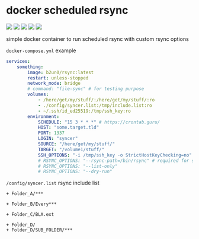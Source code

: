 # docker scheduled rsync

![](https://img.shields.io/github/license/b2un0/docker-rsync.svg)
![](https://img.shields.io/docker/pulls/b2un0/rsync.svg)
![](https://img.shields.io/docker/stars/b2un0/rsync.svg)
![](https://img.shields.io/docker/image-size/b2un0/rsync.svg)
![](https://github.com/b2un0/docker-rsync/workflows/docker/badge.svg)


simple docker container to run scheduled rsync with custom rsync options

`docker-compose.yml` example
```yaml
services:
    something:
        image: b2un0/rsync:latest
        restart: unless-stopped
        network_mode: bridge
        # command: "file-sync" # for testing purpose
        volumes:
            - /here/get/my/stuff/:/here/get/my/stuff/:ro
            - ./config/syncer.list:/tmp/include.list:ro
            - ~/.ssh/id_ed25519:/tmp/ssh_key:ro
        environment:
            SCHEDULE: "15 3 * * *" # https://crontab.guru/
            HOST: "some.target.tld"
            PORT: 1337
            LOGIN: "syncer"
            SOURCE: "/here/get/my/stuff/"
            TARGET: "/volume1/stuff/"
            SSH_OPTIONS: "-i /tmp/ssh_key -o StrictHostKeyChecking=no"
            # RSYNC_OPTIONS: "--rsync-path=/bin/rsync" # required for synology example
            # RSYNC_OPTIONS: "--list-only"
            # RSYNC_OPTIONS: "--dry-run"
```

`/config/syncer.list` rsync include list
```text
+ Folder_A/***

+ Folder_B/Every***

+ Folder_C/BLA.ext

+ Folder_D/
+ Folder_D/SUB_FOLDER/***
```
